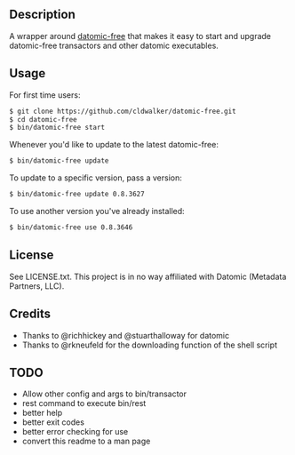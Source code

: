## Description
A wrapper around [datomic-free](http://downloads.datomic.com/free.html) that makes it easy to
start and upgrade datomic-free transactors and other datomic executables.

## Usage

For first time users:

```sh
$ git clone https://github.com/cldwalker/datomic-free.git
$ cd datomic-free
$ bin/datomic-free start
```

Whenever you'd like to update to the latest datomic-free:

```sh
$ bin/datomic-free update
```

To update to a specific version, pass a version:

```sh
$ bin/datomic-free update 0.8.3627
```

To use another version you've already installed:

```sh
$ bin/datomic-free use 0.8.3646
```

## License
See LICENSE.txt. This project is in no way affiliated with Datomic (Metadata Partners, LLC).

## Credits
* Thanks to @richhickey and @stuarthalloway for datomic
* Thanks to @rkneufeld for the downloading function of the shell script

## TODO
* Allow other config and args to bin/transactor
* rest command to execute bin/rest
* better help
* better exit codes
* better error checking for use
* convert this readme to a man page
